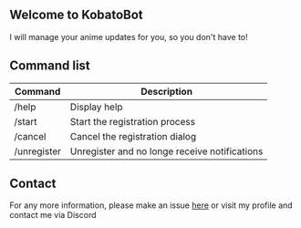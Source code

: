 ## Welcome to KobatoBot

I will manage your anime updates for you, so you don't have to!

## Command list
| Command | Description |
|---------|-------------|
| /help | Display help  |
| /start | Start the registration process |
| /cancel | Cancel the registration dialog |
| /unregister | Unregister and no longe receive notifications |

## Contact
For any more information, please make an issue [here](https://github.com/cherryleafroad/KobatoBot) or visit my profile and contact me via Discord
